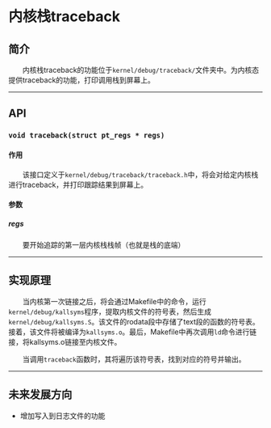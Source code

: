 # 内核栈traceback

## 简介

&emsp;&emsp;内核栈traceback的功能位于`kernel/debug/traceback/`文件夹中。为内核态提供traceback的功能，打印调用栈到屏幕上。

---

## API

### `void traceback(struct pt_regs * regs)`

#### 作用

&emsp;&emsp;该接口定义于`kernel/debug/traceback/traceback.h`中，将会对给定内核栈进行traceback，并打印跟踪结果到屏幕上。

#### 参数

##### regs

&emsp;&emsp;要开始追踪的第一层内核栈栈帧（也就是栈的底端）

---

## 实现原理

&emsp;&emsp;当内核第一次链接之后，将会通过Makefile中的命令，运行`kernel/debug/kallsyms`程序，提取内核文件的符号表，然后生成`kernel/debug/kallsyms.S`。该文件的rodata段中存储了text段的函数的符号表。接着，该文件将被编译为`kallsyms.o`。最后，Makefile中再次调用`ld`命令进行链接，将kallsyms.o链接至内核文件。

&emsp;&emsp;当调用`traceback`函数时，其将遍历该符号表，找到对应的符号并输出。

---

## 未来发展方向

- 增加写入到日志文件的功能